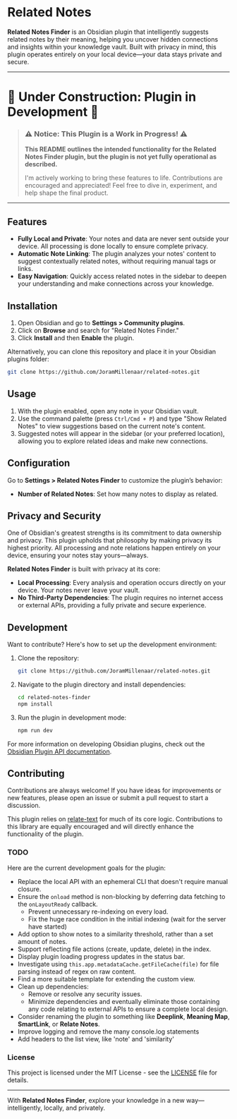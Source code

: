 # Related Notes

**Related Notes Finder** is an Obsidian plugin that intelligently suggests related notes by their meaning, helping you uncover hidden connections and insights within your knowledge vault. Built with privacy in mind, this plugin operates entirely on your local device—your data stays private and secure.

---

# 🚧 **Under Construction: Plugin in Development** 🚧

> ### ⚠️ **Notice: This Plugin is a Work in Progress!** ⚠️
>  
> **This README outlines the intended functionality for the Related Notes Finder plugin, but the plugin is not yet fully operational as described.**  
> 
> I'm actively working to bring these features to life. Contributions are encouraged and appreciated! Feel free to dive in, experiment, and help shape the final product.

---

## Features

- **Fully Local and Private**: Your notes and data are never sent outside your device. All processing is done locally to ensure complete privacy.
- **Automatic Note Linking**: The plugin analyzes your notes' content to suggest contextually related notes, without requiring manual tags or links.
- **Easy Navigation**: Quickly access related notes in the sidebar to deepen your understanding and make connections across your knowledge.

## Installation

1. Open Obsidian and go to **Settings > Community plugins**.
2. Click on **Browse** and search for "Related Notes Finder."
3. Click **Install** and then **Enable** the plugin.

Alternatively, you can clone this repository and place it in your Obsidian plugins folder:
```bash
git clone https://github.com/JoramMillenaar/related-notes.git
```

## Usage

1. With the plugin enabled, open any note in your Obsidian vault.
2. Use the command palette (press `Ctrl/Cmd + P`) and type "Show Related Notes" to view suggestions based on the current note's content.
3. Suggested notes will appear in the sidebar (or your preferred location), allowing you to explore related ideas and make new connections.

## Configuration

Go to **Settings > Related Notes Finder** to customize the plugin’s behavior:
- **Number of Related Notes**: Set how many notes to display as related.

## Privacy and Security

One of Obsidian's greatest strengths is its commitment to data ownership and privacy. This plugin upholds that philosophy by making privacy its highest priority. All processing and note relations happen entirely on your device, ensuring your notes stay yours—always. 

**Related Notes Finder** is built with privacy at its core:  
- **Local Processing**: Every analysis and operation occurs directly on your device. Your notes never leave your vault.  
- **No Third-Party Dependencies**: The plugin requires no internet access or external APIs, providing a fully private and secure experience.  

## Development

Want to contribute? Here's how to set up the development environment:

1. Clone the repository:
   ```bash
   git clone https://github.com/JoramMillenaar/related-notes.git
   ```
2. Navigate to the plugin directory and install dependencies:
   ```bash
   cd related-notes-finder
   npm install
   ```
3. Run the plugin in development mode:
   ```bash
   npm run dev
   ```

For more information on developing Obsidian plugins, check out the [Obsidian Plugin API documentation](https://github.com/obsidianmd/obsidian-api).

## Contributing

Contributions are always welcome! If you have ideas for improvements or new features, please open an issue or submit a pull request to start a discussion.  

This plugin relies on [relate-text](https://github.com/JoramMillenaar/relate-text) for much of its core logic. Contributions to this library are equally encouraged and will directly enhance the functionality of the plugin.

### TODO  
Here are the current development goals for the plugin:  
- Replace the local API with an ephemeral CLI that doesn't require manual closure.    
- Ensure the `onload` method is non-blocking by deferring data fetching to the `onLayoutReady` callback.  
  - Prevent unnecessary re-indexing on every load.  
  - Fix the huge race condition in the initial indexing (wait for the server have started)
- Add option to show notes to a similarity threshold, rather than a set amount of notes.
- Support reflecting file actions (create, update, delete) in the index.  
- Display plugin loading progress updates in the status bar.  
- Investigate using `this.app.metadataCache.getFileCache(file)` for file parsing instead of regex on raw content.  
- Find a more suitable template for extending the custom view.  
- Clean up dependencies:  
  - Remove or resolve any security issues.  
  - Minimize dependencies and eventually eliminate those containing any code relating to external APIs to ensure a complete local design.  
- Consider renaming the plugin to something like **Deeplink**, **Meaning Map**, **SmartLink**, or **Relate Notes**.  
- Improve logging and remove the many console.log statements
- Add headers to the list view, like 'note' and 'similarity'

### License

This project is licensed under the MIT License - see the [LICENSE](./LICENSE) file for details.

---

With **Related Notes Finder**, explore your knowledge in a new way—intelligently, locally, and privately.
